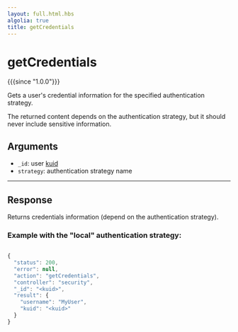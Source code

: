 ```yaml
---
layout: full.html.hbs
algolia: true
title: getCredentials
---
```




# getCredentials

{{{since "1.0.0"}}}

Gets a user's credential information for the specified authentication strategy.

The returned content depends on the authentication strategy, but it should never include sensitive information.


## Arguments

* `_id`: user [kuid]({{site_base_path}}guide/1/kuzzle-depth/authentication/#the-kuzzle-user-identifier)
* `strategy`: authentication strategy name

---

## Response

Returns credentials information (depend on the authentication strategy).

### Example with the "local" authentication strategy:

```javascript

{
  "status": 200,
  "error": null,
  "action": "getCredentials",
  "controller": "security",
  "_id": "<kuid>",
  "result": {
    "username": "MyUser",
    "kuid": "<kuid>"
  }
}
```
